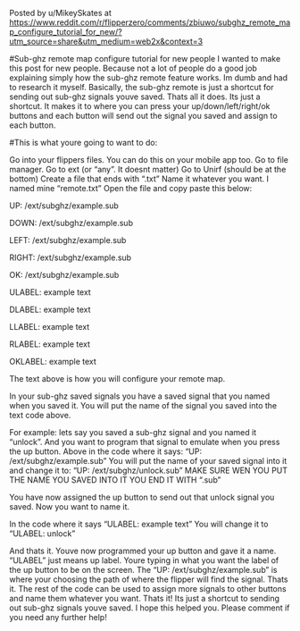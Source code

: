 Posted by u/MikeySkates at https://www.reddit.com/r/flipperzero/comments/zbiuwo/subghz_remote_map_configure_tutorial_for_new/?utm_source=share&utm_medium=web2x&context=3

#Sub-ghz remote map configure tutorial for new people
I wanted to make this post for new people. Because not a lot of people do a good job explaining simply how the sub-ghz remote feature works. Im dumb and had to research it myself. Basically, the sub-ghz remote is just a shortcut for sending out sub-ghz signals youve saved. Thats all it does. Its just a shortcut. It makes it to where you can press your up/down/left/right/ok buttons and each button will send out the signal you saved and assign to each button.

#This is what youre going to want to do:

Go into your flippers files. You can do this on your mobile app too. Go to file manager. Go to ext (or “any”. It doesnt matter) Go to Unirf (should be at the bottom) Create a file that ends with “.txt” Name it whatever you want. I named mine “remote.txt” Open the file and copy paste this below:

UP: /ext/subghz/example.sub

DOWN: /ext/subghz/example.sub

LEFT: /ext/subghz/example.sub

RIGHT: /ext/subghz/example.sub

OK: /ext/subghz/example.sub

ULABEL: example text

DLABEL: example text

LLABEL: example text

RLABEL: example text

OKLABEL: example text

The text above is how you will configure your remote map.

In your sub-ghz saved signals you have a saved signal that you named when you saved it. You will put the name of the signal you saved into the text code above.

For example: lets say you saved a sub-ghz signal and you named it “unlock”. And you want to program that signal to emulate when you press the up button. Above in the code where it says: “UP: /ext/subghz/example.sub” You will put the name of your saved signal into it and change it to: “UP: /ext/subghz/unlock.sub” MAKE SURE WEN YOU PUT THE NAME YOU SAVED INTO IT YOU END IT WITH “.sub”

You have now assigned the up button to send out that unlock signal you saved. Now you want to name it.

In the code where it says “ULABEL: example text” You will change it to “ULABEL: unlock”

And thats it. Youve now programmed your up button and gave it a name. “ULABEL” just means up label. Youre typing in what you want the label of the up button to be on the screen. The “UP: /ext/subghz/example.sub” is where your choosing the path of where the flipper will find the signal. Thats it. The rest of the code can be used to assign more signals to other buttons and name them whatever you want. Thats it! Its just a shortcut to sending out sub-ghz signals youve saved. I hope this helped you. Please comment if you need any further help!
